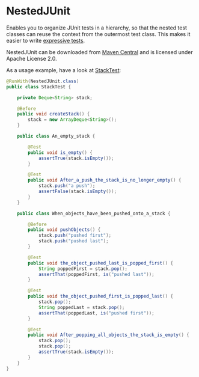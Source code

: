 
NestedJUnit
===========

Enables you to organize JUnit tests in a hierarchy, so that the nested
test classes can reuse the context from the outermost test class. This
makes it easier to write [expressive tests][naming-tests].

NestedJUnit can be downloaded from [Maven Central][download] and is
licensed under Apache License 2.0.

As a usage example, have a look at [StackTest]:

```java
@RunWith(NestedJUnit.class)
public class StackTest {

    private Deque<String> stack;

    @Before
    public void createStack() {
        stack = new ArrayDeque<String>();
    }

    public class An_empty_stack {

        @Test
        public void is_empty() {
            assertTrue(stack.isEmpty());
        }

        @Test
        public void After_a_push_the_stack_is_no_longer_empty() {
            stack.push("a push");
            assertFalse(stack.isEmpty());
        }
    }

    public class When_objects_have_been_pushed_onto_a_stack {

        @Before
        public void pushObjects() {
            stack.push("pushed first");
            stack.push("pushed last");
        }

        @Test
        public void the_object_pushed_last_is_popped_first() {
            String poppedFirst = stack.pop();
            assertThat(poppedFirst, is("pushed last"));
        }

        @Test
        public void the_object_pushed_first_is_popped_last() {
            stack.pop();
            String poppedLast = stack.pop();
            assertThat(poppedLast, is("pushed first"));
        }

        @Test
        public void After_popping_all_objects_the_stack_is_empty() {
            stack.pop();
            stack.pop();
            assertTrue(stack.isEmpty());
        }
    }
}
```

[naming-tests]:  http://blog.orfjackal.net/2010/02/three-styles-of-naming-tests.html
[download]:      http://search.maven.org/#search%7Cga%7C1%7Cg%3A%22net.orfjackal.nestedjunit%22
[StackTest]:     https://github.com/orfjackal/nestedjunit/blob/master/src/test/java/net/orfjackal/nestedjunit/StackTest.java
